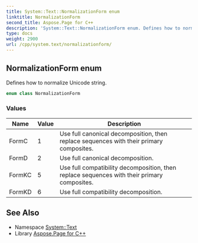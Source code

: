 ```yaml
---
title: System::Text::NormalizationForm enum
linktitle: NormalizationForm
second_title: Aspose.Page for C++
description: 'System::Text::NormalizationForm enum. Defines how to normalize Unicode string in C++.'
type: docs
weight: 2900
url: /cpp/system.text/normalizationform/
---
```

## NormalizationForm enum


Defines how to normalize Unicode string.

```cpp
enum class NormalizationForm
```

### Values

| Name | Value | Description |
| --- | --- | --- |
| FormC | 1 | Use full canonical decomposition, then replace sequences with their primary composites. |
| FormD | 2 | Use full canonical decomposition. |
| FormKC | 5 | Use full compatibility decomposition, then replace sequences with their primary composites. |
| FormKD | 6 | Use full compatibility decomposition. |

## See Also

* Namespace [System::Text](../)
* Library [Aspose.Page for C++](../../)
